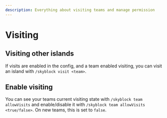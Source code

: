 ```yaml
---
description: Everything about visiting teams and manage permission
---
```


# Visiting
## Visiting other islands
If visits are enabled in the config, and a team enabled visiting, you can visit an island with `/skyblock visit <team>`.

## Enable visiting
You can see your teams current visiting state with `/skyblock team allowVisits` and enable/disable it with 
`/skyblock team allowVisits <true/false>`. On new teams, this is set to `false`.